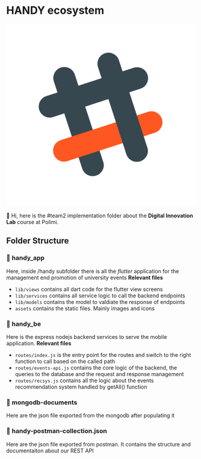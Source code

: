 # HANDY ecosystem

![Handy Logo](/handy_app/handy/assets/logo_app.png)


👋 Hi, here is the #team2 implementation folder about the **Digital Innovation Lab** course at Polimi.

## Folder Structure

### 📱 handy_app
Here, inside /handy subfolder there is all the *flutter* application for the management end promotion of university events
    **Relevant files**
- `lib/views` contains all dart code for the flutter view screens
- `lib/services` contains all service logic to call the backend endpoints
- `lib/models` contains the model to valdiate the response of endpoints
- `assets` contains the static files. Mainly images and icons

### 🧠 handy_be
Here is the express nodejs backend services to serve the mobile application.
    **Relevant files**
- `routes/index.js` is the entry point for the routes and switch to the right function to call based on the called path
- `routes/events-api.js` contains the core logic of the backend, the queries to the database and the request and response management
- `routes/recsys.js` contains all the logic about the events recommendation system handled by getAll() function
            
### 💾 mongodb-documents
Here are the json file exported from the mongodb after populating it

### 🚀 handy-postman-collection.json
Here are the json file exported from postman. It contains the structure and documentaiton about our REST API
